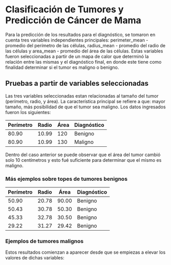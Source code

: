 # Clasificación de Tumores y Predicción de Cáncer de Mama
Para la predicción de los resultados para el diagnóstico, se tomaron en cuenta tres
variables independientes principales: perimeter_mean - promedio del perímetro de las células,
radius_mean - promedio del radio de las células y area_mean - promedio del área de las células.
Estas variables fueron seleccionadas a partir de un mapa de calor que determinó la relación entre
las mismas y el diagnóstico final, en donde este tiene como finalidad determinar si el tumor es
maligno o benigno.

## Pruebas a partir de variables seleccionadas
Las tres variables seleccionadas estan relacionadas al tamaño del tumor (perímetro, radio, y área).
La característica principal se refiere a que: mayor tamaño, más posibilidad de que el tumor sea
maligno. Los datos ingresados fueron los siguientes:

Perímetro | Radio | Área | Diagnóstico
---  |  ---  | --- | ---
80.90 | 10.99 | 120 | Benigno
80.90 | 10.99 | 130 | Maligno

Dentro del caso anterior se puede observar que el área del tumor cambió solo 10 centímetros y esto
fué suficiente para determinar que el mismo es maligno.

### Más ejemplos sobre topes de tumores benignos
Perímetro | Radio | Área | Diagnóstico
--- | --- | --- | ---
50.90 | 20.78 | 90.00 | Benigno
50.43 | 30.78 | 50.30 | Benigno
45.33 | 32.78 | 30.50 | Benigno
29.22 | 31.27 | 29.42 | Benigno

### Ejemplos de tumores malignos
Estos resultados comienzan a aparecer desde que se empiezas a elevar los valores de dichas variables:
